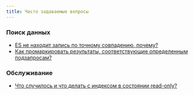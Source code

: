```yaml
---
title: Часто задаваемые вопросы
---
```


### Поиск данных

- [ES не находит запись по точному совпадению, почему?](exact-match-miss)
- [Как промаркировать результаты, соответствующие определенным подзапросам?](tagging-results)

### Обслуживание

- [Что случилось и что делать с индексом в состоянии read-only?](read-only-index)